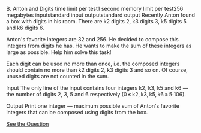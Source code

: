 B. Anton and Digits
time limit per test1 second
memory limit per test256 megabytes
inputstandard input
outputstandard output
Recently Anton found a box with digits in his room. There are k2 digits 2, k3 digits 3, k5 digits 5 and k6 digits 6.

Anton's favorite integers are 32 and 256. He decided to compose this integers from digits he has. He wants to make the sum of these integers as large as possible. Help him solve this task!

Each digit can be used no more than once, i.e. the composed integers should contain no more than k2 digits 2, k3 digits 3 and so on. Of course, unused digits are not counted in the sum.

Input
The only line of the input contains four integers k2, k3, k5 and k6 — the number of digits 2, 3, 5 and 6 respectively (0 ≤ k2, k3, k5, k6 ≤ 5·106).

Output
Print one integer — maximum possible sum of Anton's favorite integers that can be composed using digits from the box.


[See the Question](https://codeforces.com/problemset/problem/734/B)